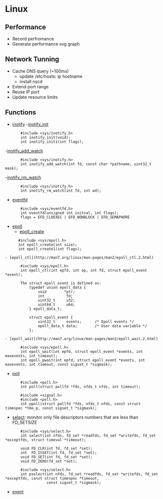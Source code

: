# Linux

## Performance
 - Record perfromance
 - Generate performance svg graph
 
## Network Tunning
  - Cache DNS query (~100ms)
    - update /etc/hosts:    ip hostname
    - install nscd
  - Extend port range
  - Reuse IP port
  - Update resource limits

## Functions
- [inotify](http://man7.org/linux/man-pages/man7/inotify.7.html)
   -[inotify_init](http://man7.org/linux/man-pages/man2/inotify_init.2.html)
```
       #include <sys/inotify.h>
       int inotify_init(void);
       int inotify_init1(int flags);
```     
   -[inotify_add_watch](http://man7.org/linux/man-pages/man2/inotify_add_watch.2.html)
```
       #include <sys/inotify.h>
       int inotify_add_watch(int fd, const char *pathname, uint32_t mask);   
```   
   -[inotify_rm_watch](http://man7.org/linux/man-pages/man2/inotify_rm_watch.2.html)
```
       #include <sys/inotify.h>
       int inotify_rm_watch(int fd, int wd);
```
   
- [eventfd](http://man7.org/linux/man-pages/man2/eventfd.2.html)
```
       #include <sys/eventfd.h>
       int eventfd(unsigned int initval, int flags);
       flags = EFD_CLOEXEC | EFD_NONBLOCK | EFD_SEMAPHORE
```

- [epoll](http://man7.org/linux/man-pages/man7/epoll.7.html)
    - [epoll_create](http://man7.org/linux/man-pages/man2/epoll_create.2.html)
```
      #include <sys/epoll.h>
      int epoll_create(int size);
      int epoll_create1(int flags);
```
    - [epoll_ctl](http://man7.org/linux/man-pages/man2/epoll_ctl.2.html)
```
       #include <sys/epoll.h>
       int epoll_ctl(int epfd, int op, int fd, struct epoll_event *event);
       
       The struct epoll_event is defined as:
           typedef union epoll_data {
               void        *ptr;
               int          fd;
               uint32_t     u32;
               uint64_t     u64;
           } epoll_data_t;

           struct epoll_event {
               uint32_t     events;      /* Epoll events */
               epoll_data_t data;        /* User data variable */
           };
```
    - [epoll_wait](http://man7.org/linux/man-pages/man2/epoll_wait.2.html)
```
       #include <sys/epoll.h>
       int epoll_wait(int epfd, struct epoll_event *events, int maxevents, int timeout);
       int epoll_pwait(int epfd, struct epoll_event *events, int maxevents, int timeout, const sigset_t *sigmask);
```

- [poll](http://man7.org/linux/man-pages/man2/poll.2.html)
```
       #include <poll.h>
       int poll(struct pollfd *fds, nfds_t nfds, int timeout);

       #include <signal.h>
       #include <poll.h>
       int ppoll(struct pollfd *fds, nfds_t nfds, const struct timespec *tmo_p, const sigset_t *sigmask);
```

- [select](http://man7.org/linux/man-pages/man2/select.2.html): monitor only file descriptors numbers that are less than FD_SETSIZE
```
       #include <sys/select.h>
       int select(int nfds, fd_set *readfds, fd_set *writefds, fd_set *exceptfds, struct timeval *timeout);

       void FD_CLR(int fd, fd_set *set);
       int  FD_ISSET(int fd, fd_set *set);
       void FD_SET(int fd, fd_set *set);
       void FD_ZERO(fd_set *set);

       #include <sys/select.h>
       int pselect(int nfds, fd_set *readfds, fd_set *writefds, fd_set *exceptfds, const struct timespec *timeout,
                   const sigset_t *sigmask);
```

- [event](http://man7.org/linux/man-pages/man3/event.3.html)
